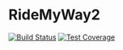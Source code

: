 # RideMyWay2
[![Build Status](https://travis-ci.org/ozezzy/RideMyWay_React.svg?branch=develop)](https://travis-ci.org/ozezzy/RideMyWay_React)
[![Test Coverage](https://api.codeclimate.com/v1/badges/7c3471ad6df597f2d811/test_coverage)](https://codeclimate.com/github/ozezzy/RideMyWay_React/test_coverage)